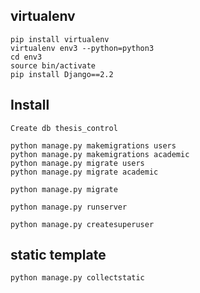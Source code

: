 ## virtualenv
    pip install virtualenv
    virtualenv env3 --python=python3
    cd env3
    source bin/activate
    pip install Django==2.2

## Install
    Create db thesis_control

    python manage.py makemigrations users
    python manage.py makemigrations academic
    python manage.py migrate users
    python manage.py migrate academic

    python manage.py migrate
    
    python manage.py runserver

    python manage.py createsuperuser

## static template
    python manage.py collectstatic
